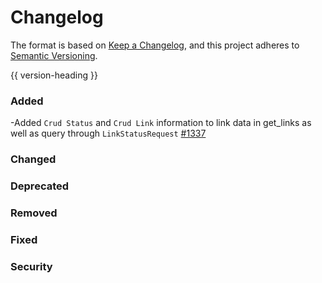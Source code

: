 # Changelog
The format is based on [Keep a Changelog](https://keepachangelog.com/en/1.0.0/),
and this project adheres to [Semantic Versioning](https://semver.org/spec/v2.0.0.html).

{{ version-heading }}

### Added

-Added `Crud Status` and `Crud Link` information to link data in get_links as well as query through `LinkStatusRequest` [#1337](https://github.com/holochain/holochain-rust/pull/1337)

### Changed

### Deprecated

### Removed

### Fixed

### Security


